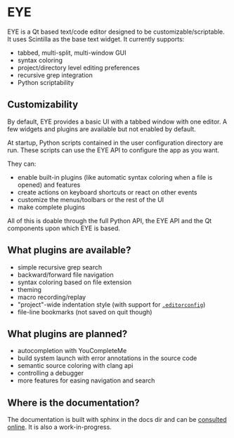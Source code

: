 # EYE

EYE is a Qt based text/code editor designed to be customizable/scriptable.
It uses Scintilla as the base text widget. It currently supports:
* tabbed, multi-split, multi-window GUI
* syntax coloring
* project/directory level editing preferences
* recursive grep integration
* Python scriptability

## Customizability

By default, EYE provides a basic UI with a tabbed window with one editor.
A few widgets and plugins are available but not enabled by default.

At startup, Python scripts contained in the user configuration directory are run.
These scripts can use the EYE API to configure the app as you want.

They can:
* enable built-in plugins (like automatic syntax coloring when a file is opened) and features
* create actions on keyboard shortcuts or react on other events
* customize the menus/toolbars or the rest of the UI
* make complete plugins

All of this is doable through the full Python API, the EYE API and the Qt components upon which EYE is based.

## What plugins are available?

* simple recursive grep search
* backward/forward file navigation
* syntax coloring based on file extension
* theming
* macro recording/replay
* "project"-wide indentation style (with support for [`.editorconfig`](http://editorconfig.org/))
* file-line bookmarks (not saved on quit though)

## What plugins are planned?

* autocompletion with YouCompleteMe
* build system launch with error annotations in the source code
* semantic source coloring with clang api
* controlling a debugger
* more features for easing navigation and search

## Where is the documentation?

The documentation is built with sphinx in the docs dir and can be [consulted online](https://eye.readthedocs.io/).
It is also a work-in-progress.
